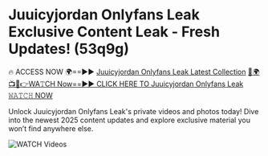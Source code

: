 # Juuicyjordan Onlyfans Leak Exclusive Content Leak - Fresh Updates! (53q9g)

🔥 ACCESS NOW 🌍==►► <a href="https://tinyurl.com/3fjeunct" rel="nofollow">Juuicyjordan Onlyfans Leak Latest Collection</a></h3>
[🔴🌍📺📱👉WA𝚃CH Now==►► CLICK HERE TO Juuicyjordan Onlyfans Leak 𝚆𝙰𝚃𝙲𝙷 NOW](https://tinyurl.com/3fjeunct)

Unlock Juuicyjordan Onlyfans Leak's private videos and photos today! Dive into the newest 2025 content updates and explore exclusive material you won’t find anywhere else.


<a href="https://tinyurl.com/3fjeunct" rel="nofollow" data-target="animated-image.originalLink"><img src="https://camo.githubusercontent.com/8a4f000d20f83aca3bf7ec5f350d767afa0574a8a352519fd8cfa583a6f93a33/68747470733a2f2f692e696d6775722e636f6d2f644a486b345a712e676966" alt="WATCH Videos" data-canonical-src="https://i.imgur.com/dJHk4Zq.gif" style="max-width: 100%; display: inline-block;" data-target="animated-image.originalImage"></a>
